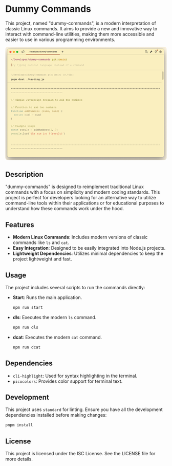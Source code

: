 # Dummy Commands

This project, named "dummy-commands", is a modern interpretation of classic Linux commands. It aims to provide a new and innovative way to interact with command-line utilities, making them more accessible and easier to use in various programming environments.

<img src="./public/preview-dcat.png" alt="dcat preview" style="border-radius: 8px;">

## Description

"dummy-commands" is designed to reimplement traditional Linux commands with a focus on simplicity and modern coding standards. This project is perfect for developers looking for an alternative way to utilize command-line tools within their applications or for educational purposes to understand how these commands work under the hood.

## Features

- **Modern Linux Commands**: Includes modern versions of classic commands like `ls` and `cat`.
- **Easy Integration**: Designed to be easily integrated into Node.js projects.
- **Lightweight Dependencies**: Utilizes minimal dependencies to keep the project lightweight and fast.

## Usage
The project includes several scripts to run the commands directly:

- **Start**: Runs the main application.
  ```sh
  npm run start
  ```
- **dls**: Executes the modern `ls` command.
  ```sh
  npm run dls
  ```
- **dcat**: Executes the modern `cat` command.
  ```sh
  npm run dcat
  ```

## Dependencies

- `cli-highlight`: Used for syntax highlighting in the terminal.
- `picocolors`: Provides color support for terminal text.

## Development

This project uses `standard` for linting. Ensure you have all the development dependencies installed before making changes:

```sh
pnpm install
```

## License

This project is licensed under the ISC License. See the LICENSE file for more details.
